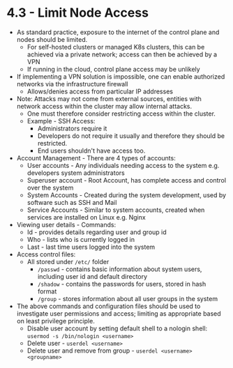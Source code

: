 # 4.3 - Limit Node Access

- As standard practice, exposure to the internet of the control plane and nodes
should be limited.
  - For self-hosted clusters or managed K8s clusters, this can be achieved via a
private network; access can then be achieved by a VPN
  - If running in the cloud, control plane access may be unlikely
- If implementing a VPN solution is impossible, one can enable authorized networks
via the infrastructure firewall
  - Allows/denies access from particular IP addresses
- Note: Attacks may not come from external sources, entities with network access
within the cluster may allow internal attacks.
  - One must therefore consider restricting access within the cluster.
  - Example - SSH Access:
    - Administrators require it
    - Developers do not require it usually and therefore they should be
restricted.
    - End users shouldn't have access too.
- Account Management - There are 4 types of accounts:
  - User accounts - Any individuals needing access to the system e.g. developers
system administrators
  - Superuser account - Root Account, has complete access and control over the
system
  - System Accounts - Created during the system development, used by software
such as SSH and Mail
  - Service Accounts - Similar to system accounts, created when services are
installed on Linux e.g. Nginx
- Viewing user details - Commands:
  - Id - provides details regarding user and group id
  - Who - lists who is currently logged in
  - Last - last time users logged into the system
- Access control files:
  - All stored under `/etc/` folder
    - `/passwd` - contains basic information about system users, including
user id and default directory
    - `/shadow` - contains the passwords for users, stored in hash format
    - `/group` - stores information about all user groups in the system
- The above commands and configuration files should be used to investigate user
permissions and access; limiting as appropriate based on least privilege principle.
  - Disable user account by setting default shell to a nologin shell:
`usermod -s /bin/nologin <username>`
  - Delete user - `userdel <username>`
  - Delete user and remove from group - `userdel <username> <groupname>`